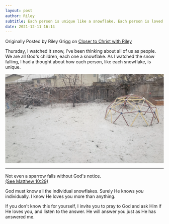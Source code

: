 ```yaml
---
layout: post
author: Riley
subtitle: Each person is unique like a snowflake. Each person is loved by God individually.
date: 2021-12-11 16:14
---
```


Originally Posted by Riley Grigg on [Closer to Christ with Riley](https://closertochrist-riley.blogspot.com/2021/12/each-one-snowflake.html) <!-- on December 11, 2021 at 4:14 PM MST -->

Thursday, I watched it snow, I've been thinking about all of us as people. We are all God's children, each one a snowflake. As I watched the snow falling, I had a thought about how each person, like each snowflake, is unique.

<img class="img-responsive" src="/assets/images/headers/front-page/snowy_backyard.webp" alt="a child's climbing dome in the snow with lightly snowy trees and a fence in the background" title="a child's climbing dome in the snow with lightly snowy trees and a fence in the background">

----------

Not even a sparrow falls without God's notice.  
[(See Matthew 10:29)](https://www.churchofjesuschrist.org/study/scriptures/nt/matt/10?id=p29&lang=eng#p29)

God must know all the individual snowflakes. Surely He knows _you_ individually. I know He loves you more than anything.

If you don't know this for yourself, I invite you to pray to God and ask Him if He loves you, and listen to the answer. He will answer you just as He has answered me.
